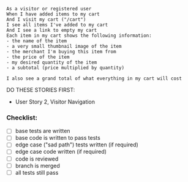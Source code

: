```
As a visitor or registered user
When I have added items to my cart
And I visit my cart ("/cart")
I see all items I've added to my cart
And I see a link to empty my cart
Each item in my cart shows the following information:
- the name of the item
- a very small thumbnail image of the item
- the merchant I'm buying this item from
- the price of the item
- my desired quantity of the item
- a subtotal (price multiplied by quantity)

I also see a grand total of what everything in my cart will cost
```

DO THESE STORIES FIRST:
- User Story 2, Visitor Navigation

### Checklist:

- [ ] base tests are written
- [ ] base code is written to pass tests
- [ ] edge case ("sad path") tests written (if required)
- [ ] edge case code written (if required)
- [ ] code is reviewed
- [ ] branch is merged
- [ ] all tests still pass
